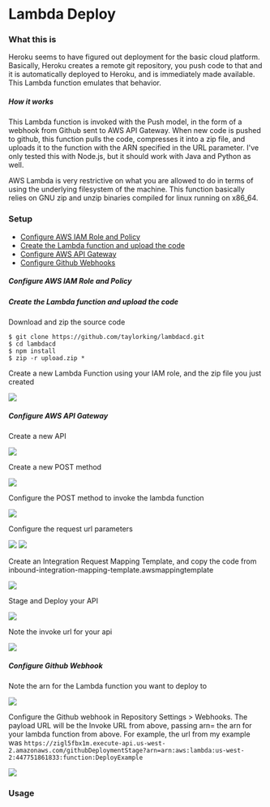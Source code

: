 # Lambda Deploy

### What this is
Heroku seems to have figured out deployment for the basic cloud platform. Basically, Heroku creates a remote git repository, you push code to that and it is automatically deployed to Heroku, and is immediately made available. This Lambda function emulates that behavior. 

##### How it works
This Lambda function is invoked with the Push model, in the form of a webhook from Github sent to AWS API Gateway. When new code is pushed to github, this function pulls the code, compresses it into a zip file, and uploads it to the function with the ARN specified in the URL parameter. I've only tested this with Node.js, but it should work with Java and Python as well.

AWS Lambda is very restrictive on what you are allowed to do in terms of using the underlying filesystem of the machine. This function basically relies on GNU zip and unzip binaries compiled for linux running on x86_64. 

### Setup
* [Configure AWS IAM Role and Policy]()
* [Create the Lambda function and upload the code
]()
* [Configure AWS API Gateway]()
* [Configure Github Webhooks]()

##### Configure AWS IAM Role and Policy


##### Create the Lambda function and upload the code

Download and zip the source code

```{sh}
$ git clone https://github.com/taylorking/lambdacd.git
$ cd lambdacd
$ npm install
$ zip -r upload.zip *
```

Create a new Lambda Function using your IAM role, and the zip file you just created

![](http://i.imgur.com/dA31cQQ.png)

##### Configure AWS API Gateway

Create a new API

![](http://i.imgur.com/fitk8Xa.png)

Create a new POST method

![](http://i.imgur.com/gv39E4C.png)

Configure the POST method to invoke the lambda function

![](http://imgur.com/X2jyjXc.png)

Configure the request url parameters

![](http://imgur.com/FdCxofV.png)
![](http://i.imgur.com/9tYOPMW.png)

Create an Integration Request Mapping Template, and copy the code from inbound-integration-mapping-template.awsmappingtemplate

![](http://i.imgur.com/PRvUJjn.png)

Stage and Deploy your API

![](http://i.imgur.com/VPVPDkk.png)

Note the invoke url for your api

![](http://i.imgur.com/4teMqzH.png)

##### Configure Github Webhook

Note the arn for the Lambda function you want to deploy to

![](http://i.imgur.com/65NmGSo.png)

Configure the Github webhook in Repository Settings > Webhooks. The payload URL will be the Invoke URL from above, passing arn= the arn for your lambda function from above. For example, the url from my example was ```https://zigl5fbx1m.execute-api.us-west-2.amazonaws.com/githubDeploymentStage?arn=arn:aws:lambda:us-west-2:447751861833:function:DeployExample```



![](http://i.imgur.com/EuA1gFk.png)


### Usage
